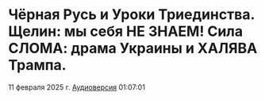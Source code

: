 # Чёрная Русь и Уроки Триединства. Щелин: мы себя НЕ ЗНАЕМ! Сила СЛОМА: драма Украины и ХАЛЯВА Трампа.

11 февраля 2025 г. [Аудиоверсия](https://e.pcloud.link/publink/show?code=XZWPndZPqiJRnfOdwLbpRsNmOcSGytYmYkV) 01:07:01

